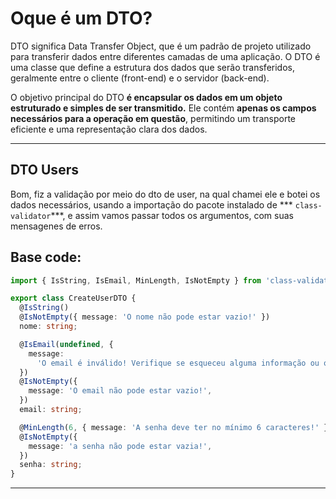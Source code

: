 # Oque é um DTO?

DTO significa Data Transfer Object, que é um padrão de projeto utilizado para transferir dados entre diferentes camadas de uma aplicação. O DTO é uma classe que define a estrutura dos dados que serão transferidos, geralmente entre o cliente (front-end) e o servidor (back-end).

O objetivo principal do DTO **é encapsular os dados em um objeto estruturado e simples de ser transmitido.** Ele contém **apenas os campos necessários para a operação em questão**, permitindo um transporte eficiente e uma representação clara dos dados.

---

## DTO Users

Bom, fiz a validação por meio do dto de user, na qual chamei ele e botei os dados necessários, usando a importação do pacote instalado de *** ``class-validator``***, e assim vamos passar todos os argumentos, com suas mensagenes de erros.

## Base code:

```ts
import { IsString, IsEmail, MinLength, IsNotEmpty } from 'class-validator';

export class CreateUserDTO {
  @IsString()
  @IsNotEmpty({ message: 'O nome não pode estar vazio!' })
  nome: string;

  @IsEmail(undefined, {
    message:
      'O email é inválido! Verifique se esqueceu alguma informação ou ocorreu erro de digitação!',
  })
  @IsNotEmpty({
    message: 'O email não pode estar vazio!',
  })
  email: string;

  @MinLength(6, { message: 'A senha deve ter no mínimo 6 caracteres!' })
  @IsNotEmpty({
    message: 'a senha não pode estar vazia!',
  })
  senha: string;
}

```

---

